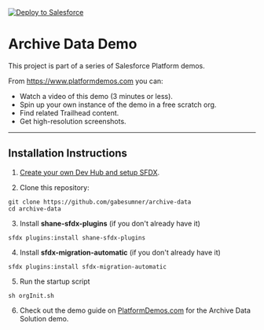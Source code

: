 
<a href="https://githubsfdeploy.herokuapp.com">
  <img alt="Deploy to Salesforce"
       src="https://raw.githubusercontent.com/afawcett/githubsfdeploy/master/deploy.png">
</a>



# Archive Data Demo

This project is part of a series of Salesforce Platform demos.

From <https://www.platformdemos.com> you can:

- Watch a video of this demo (3 minutes or less).
- Spin up your own instance of the demo in a free scratch org.
- Find related Trailhead content.
- Get high-resolution screenshots.

___

## Installation Instructions

1. [Create your own Dev Hub and setup SFDX](https://trailhead.salesforce.com/en/content/learn/modules/sfdx_app_dev/sfdx_app_dev_setup_dx).


2. Clone this repository:

```
git clone https://github.com/gabesumner/archive-data
cd archive-data
```

3. Install **shane-sfdx-plugins** (if you don't already have it)

  ```
  sfdx plugins:install shane-sfdx-plugins
  ```


4. Install **sfdx-migration-automatic** (if you don't already have it)

  ```
  sfdx plugins:install sfdx-migration-automatic
  ```

5. Run the startup script

  ```
  sh orgInit.sh
  ```

6. Check out the demo guide on [PlatformDemos.com](https://www.platformdemos.com) for the Archive Data Solution demo.

